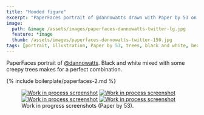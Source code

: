```yaml
---
title: "Hooded figure"
excerpt: "PaperFaces portrait of @dannowatts drawn with Paper by 53 on an iPad."
image: 
  path: &image /assets/images/paperfaces-dannowatts-twitter-lg.jpg 
  feature: *image
  thumb: /assets/images/paperfaces-dannowatts-twitter-150.jpg
tags: [portrait, illustration, Paper by 53, trees, black and white, beard]
---
```


PaperFaces portrait of [@dannowatts](http://twitter.com/dannowatts). Black and white mixed with some creepy trees makes for a perfect combination.

{% include boilerplate/paperfaces-2.md %}

<figure class="half">
	<a href="{{ site.url }}/assets/images/paperfaces-dannowatts-process-1-lg.jpg"><img src="{{ site.url }}/assets/images/paperfaces-dannowatts-process-1-600.jpg" alt="Work in process screenshot"></a>
	<a href="{{ site.url }}/assets/images/paperfaces-dannowatts-process-2-lg.jpg"><img src="{{ site.url }}/assets/images/paperfaces-dannowatts-process-2-600.jpg" alt="Work in process screenshot"></a>
	<a href="{{ site.url }}/assets/images/paperfaces-dannowatts-process-3-lg.jpg"><img src="{{ site.url }}/assets/images/paperfaces-dannowatts-process-3-600.jpg" alt="Work in process screenshot"></a>
	<a href="{{ site.url }}/assets/images/paperfaces-dannowatts-process-4-lg.jpg"><img src="{{ site.url }}/assets/images/paperfaces-dannowatts-process-4-600.jpg" alt="Work in process screenshot"></a>
	<figcaption>Work in progress screenshots (Paper by 53).</figcaption>
</figure>